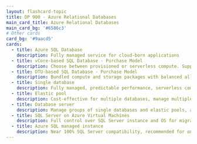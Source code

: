 ```yaml
---
layout: flashcard-topic
title: DP 900 - Azure Relational Databases
main_card_title: Azure Relational Databases
main_card_bg: '#6586c3'
# Other cards
card_bg: '#9aacd5'
cards:
  - title: Azure SQL Database
    description: Fully managed service for cloud-born applications
  - title: vCore-based SQL Database - Purchase Model
    description: Choose between provisioned or serverless compute. Supports BYOL.
  - title: DTU-based SQL Database - Purchase Model
    description: Bundled compute and storage packages with balanced allocation of resources. Use for small and medium databases.
  - title: Single database
    description: Fully managed, predictable performance, serverless compute, hyperscale storage
  - title: Elastic pool
    description: Cost-effective for multiple databases, manage multiple databases within a fixed budget
  - title: Database server
    description: Manage groups of single databases and elastic pools, access and backup management configured at server level
  - title: SQL Server on Azure Virtual Machines
    description: Full control over SQL Server instance and OS for migration to Azure
  - title: Azure SQL managed instance
    description: Near 100% SQL Server compatibility, recommended for on-premise db migration. Addnl features - cross-database queries, SQL Server Agent.
---
```


